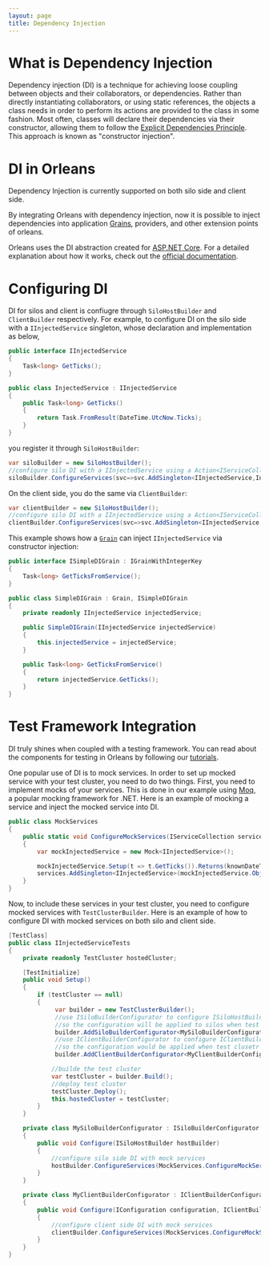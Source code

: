 ```yaml
---
layout: page
title: Dependency Injection
---
```


# What is Dependency Injection

Dependency injection (DI) is a technique for achieving loose coupling between objects and their collaborators, or dependencies.
Rather than directly instantiating collaborators, or using static references, the objects a class needs in order to perform its actions are provided to the class in some fashion. Most often, classes will declare their dependencies via their constructor, allowing them to follow the [Explicit Dependencies Principle](http://deviq.com/explicit-dependencies-principle/). This approach is known as "constructor injection".

# DI in Orleans

Dependency Injection is currently supported on both silo side and client side. 

By integrating Orleans with dependency injection, now it is possible to inject dependencies into application [Grains](../Getting-Started-With-Orleans/Grains.md), providers, and other extension points of orleans. 

Orleans uses the DI abstraction created for [ASP.NET Core](https://docs.asp.net).
For a detailed explanation about how it works, check out the [official documentation](https://docs.microsoft.com/en-us/aspnet/core/fundamentals/dependency-injection).

# Configuring DI
DI for silos and client is confiugre through `SiloHostBuilder` and `ClientBuilder` respectively.
For example, to configure DI on the silo side with a `IInjectedService` singleton, whose declaration and implementation as below, 

``` csharp
public interface IInjectedService
{
    Task<long> GetTicks();
}

public class InjectedService : IInjectedService
{
    public Task<long> GetTicks()
    {
        return Task.FromResult(DateTime.UtcNow.Ticks);
    }
}
```

you register it through `SiloHostBuilder`:

``` csharp
var siloBuilder = new SiloHostBuilder();
//configure silo DI with a IInjectedService using a Action<IServiceCollection> delegate.
siloBuilder.ConfigureServices(svc=>svc.AddSingleton<IInjectedService,InjectedService>());
```

On the client side, you do the same via `ClientBuilder`:

``` csharp
var clientBuilder = new SiloHostBuilder();
//configure silo DI with a IInjectedService using a Action<IServiceCollection> delegate.
clientBuilder.ConfigureServices(svc=>svc.AddSingleton<IInjectedService,InjectedService>());
```

This example shows how a [`Grain`](../Getting-Started-With-Orleans/Grains.md) can inject `IInjectedService` via constructor injection:

``` csharp
public interface ISimpleDIGrain : IGrainWithIntegerKey
{
    Task<long> GetTicksFromService();
}

public class SimpleDIGrain : Grain, ISimpleDIGrain
{
    private readonly IInjectedService injectedService;

    public SimpleDIGrain(IInjectedService injectedService)
    {
        this.injectedService = injectedService;
    }

    public Task<long> GetTicksFromService()
    {
        return injectedService.GetTicks();
    }
}
```

# Test Framework Integration

DI truly shines when coupled with a testing framework.
You can read about the components for testing in Orleans by following our [tutorials](../../1.5/Tutorials/Unit-Testing-Grains.md).

One popular use of DI is to mock services.
In order to set up mocked service with your test cluster, you need to do two things.
First, you need to implement mocks of your services.
This is done in our example using [Moq](https://github.com/moq/), a popular mocking framework for .NET.
Here is an example of mocking a service and inject the mocked service into DI.


``` csharp
public class MockServices
{
    public static void ConfigureMockServices(IServiceCollection services)
    {
        var mockInjectedService = new Mock<IInjectedService>();

        mockInjectedService.Setup(t => t.GetTicks()).Returns(knownDateTime);
        services.AddSingleton<IInjectedService>(mockInjectedService.Object);
    }
}
```

Now, to include these services in your test cluster, you need to configure mocked services with `TestClusterBuilder`.
Here is an example of how to configure DI with mocked services on both silo and client side.

``` csharp
[TestClass]
public class IInjectedServiceTests
{
    private readonly TestCluster hostedCluster;

    [TestInitialize]
    public void Setup()
    {
        if (testCluster == null)
        {
             var builder = new TestClusterBuilder();
             //use ISiloBuilderConfigurator to configure ISiloHostBuilder, and add the configurator to TestClusterBuilder, 
             //so the configuration will be applied to silos when test cluster build ISiloHostBuilder and starts the silos.
             builder.AddSiloBuilderConfigurator<MySiloBuilderConfigurator>();
             //use IClientBuilderConfigurator to configure IClientBuilder, and add the configurator to TestClusterBuilder,
             //so the configuration would be applied when test clusetr builder IClientBuilder start the client.
             builder.AddClientBuilderConfigurator<MyClientBuilderConfigurator>();

            //builde the test cluster
            var testCluster = builder.Build();
            //deploy test cluster
            testCluster.Deploy();
            this.hostedCluster = testCluster;
        }
    }

    private class MySiloBuilderConfigurator : ISiloBuilderConfigurator
    {
        public void Configure(ISiloHostBuilder hostBuilder)
        {
            //configure silo side DI with mock services
            hostBuilder.ConfigureServices(MockServices.ConfigureMockServices);
        }
    }

    private class MyClientBuilderConfigurator : IClientBuilderConfigurator
    {
        public void Configure(IConfiguration configuration, IClientBuilder clientBuilder)
        {
            //configure client side DI with mock services
            clientBuilder.ConfigureServices(MockServices.ConfigureMockServices);
        }
    }
}
```
